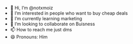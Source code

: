 - 👋 Hi, I’m @notxmoiz
- 👀 I’m interested in people who want to buy cheap deals
- 🌱 I’m currently learning marketing
- 💞️ I’m looking to collaborate on Buisness
- 📫 How to reach me just dms
- 😄 Pronouns: Him


<!---
notxmoiz/notxmoiz is a ✨ special ✨ repository because its `README.md` (this file) appears on your GitHub profile.
You can click the Preview link to take a look at your changes.
--->
